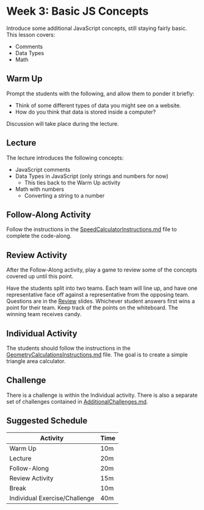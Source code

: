 # Week 3: Basic JS Concepts
Introduce some additional JavaScript concepts, still staying fairly basic. This lesson covers:
- Comments
- Data Types
- Math

## Warm Up
Prompt the students with the following, and allow them to ponder it briefly:
- Think of some different types of data you might see on a website.
- How do you think that data is stored inside a computer?

Discussion will take place during the lecture.

## Lecture
The lecture introduces the following concepts:
- JavaScript comments
- Data Types in JavaScript (only strings and numbers for now)
    - This ties back to the Warm Up activity
- Math with numbers
    - Converting a string to a number

## Follow-Along Activity
Follow the instructions in the [SpeedCalculatorInstructions.md](SpeedCalculatorInstructions.md) file to complete the code-along.

## Review Activity
After the Follow-Along activity, play a game to review some of the concepts covered up until this point.

Have the students split into two teams. Each team will line up, and have one representative face off against a representative from the opposing team. Questions are in the [Review](Review.pptx) slides. Whichever student answers first wins a point for their team. Keep track of the points on the whiteboard. The winning team receives candy.

## Individual Activity
The students should follow the instructions in the [GeometryCalculationsInstructions.md](GeometryCalculationsInstructions.md) file. The goal is to create a simple triangle area calculator.

## Challenge
There is a challenge is within the Individual activity. There is also a separate set of challenges contained in [AdditionalChallenges.md](AdditionalChallenges.md).

## Suggested Schedule
| Activity | Time |
|-|-|
| Warm Up | 10m |
| Lecture | 20m |
| Follow-Along | 20m |
| Review Activity | 15m |
| Break | 10m |
| Individual Exercise/Challenge | 40m |